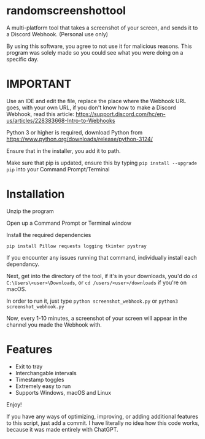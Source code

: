 # randomscreenshottool
A multi-platform tool that takes a screenshot of your screen, and sends it to a Discord Webhook. (Personal use only)

By using this software, you agree to not use it for malicious reasons. This program was solely made so you could see what you were doing on a specific day.

# IMPORTANT
Use an IDE and edit the file, replace the place where the Webhook URL goes, with your own URL, if you don't know how to make a Discord Webhook, read this article: https://support.discord.com/hc/en-us/articles/228383668-Intro-to-Webhooks

Python 3 or higher is required, download Python from https://www.python.org/downloads/release/python-3124/

Ensure that in the installer, you add it to path.

Make sure that pip is updated, ensure this by typing ```pip install --upgrade pip``` into your Command Prompt/Terminal

# Installation
Unzip the program

Open up a Command Prompt or Terminal window

Install the required dependencies

```pip install Pillow requests logging tkinter pystray```

If you encounter any issues running that command, individually install each dependancy.

Next, get into the directory of the tool, if it's in your downloads, you'd do ```cd C:\Users\<user>\Downloads```, or ```cd /users/<user>/downloads``` if you're on macOS.

In order to run it, just type ```python screenshot_webhook.py``` or ```python3 screenshot_webhook.py```

Now, every 1-10 minutes, a screenshot of your screen will appear in the channel you made the Webhook with.




# Features

- Exit to tray
- Interchangable intervals
- Timestamp toggles
- Extremely easy to run
- Supports Windows, macOS and Linux

Enjoy!




If you have any ways of optimizing, improving, or adding additional features to this script, just add a commit. I have literally no idea how this code works, because it was made entirely with ChatGPT.
